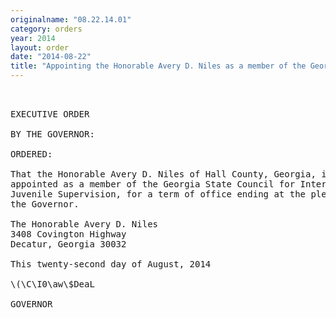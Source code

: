 ```yaml
---
originalname: "08.22.14.01"
category: orders
year: 2014
layout: order
date: "2014-08-22"
title: "Appointing the Honorable Avery D. Niles as a member of the Georgia State Council for Interstate Juvenile Supervision"
---
```

<pre>
 

EXECUTIVE ORDER

BY THE GOVERNOR:

ORDERED:

That the Honorable Avery D. Niles of Hall County, Georgia, is
appointed as a member of the Georgia State Council for Interstate
Juvenile Supervision, for a term of office ending at the pleasure of
the Governor.

The Honorable Avery D. Niles
3408 Covington Highway
Decatur, Georgia 30032

This twenty-second day of August, 2014

\(\C\I0\aw\$DeaL

GOVERNOR

</pre>
